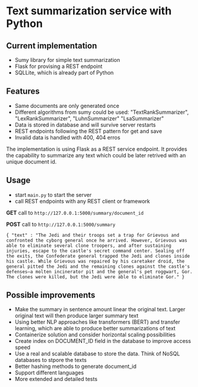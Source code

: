 # Text summarization service with Python

## Current implementation
- Sumy library for simple text summarization
- Flask for provising a REST endpoint
- SQLLite, which is already part of Python

## Features
- Same documents are only generated once
- Different algorithms from sumy could be used:  "TextRankSummarizer", "LexRankSummarizer", "LuhnSummarizer" "LsaSummarizer"
- Data is stored in database and will survive server restarts
- REST endpoints following the REST pattern for get and save
- Invalid data is handled with 400, 404 erros

The implementation is using Flask as a REST service endpoint. It provides the capability to summarize any text
which could be later retrived with an unique document id.

## Usage
- start `main.py` to start the server
- call REST endpoints with any REST client or framework 

**GET**
call to `http://127.0.0.1:5000/summary/document_id`

**POST**
call to `http://127.0.0.1:5000/summary`

`{
    "text" : "The Jedi and their troops set a trap for Grievous and confronted the cyborg general once he arrived. However, Grievous was able to eliminate several clone troopers, and after sustaining injuries, escape to the castle's secret command center. Sealing off the exits, the Confederate general trapped the Jedi and clones inside his castle. While Grievous was repaired by his caretaker droid, the general pitted the Jedi and the remaining clones against the castle's defenses—a molten incinerator pit and the general's pet roggwart, Gor. The clones were killed, but the Jedi were able to eliminate Gor."
}`

## Possible improvements
- Make the summary in sentence amount linear the original text. Larger original text will then produce larger summary text
- Using better NLP approaches like transformers (BERT) and transfer learning, which are able to produce better summarizations of text
- Containerize solution and consider horizontal scaling possibilities
- Create index on DOCUMENT_ID field in the database to improve access speed
- Use a real and scalable database to store the data. Think of NoSQL databases to stpore the texts
- Better hashing methods to generate document_id
- Support different languages
- More extended and detailed tests
